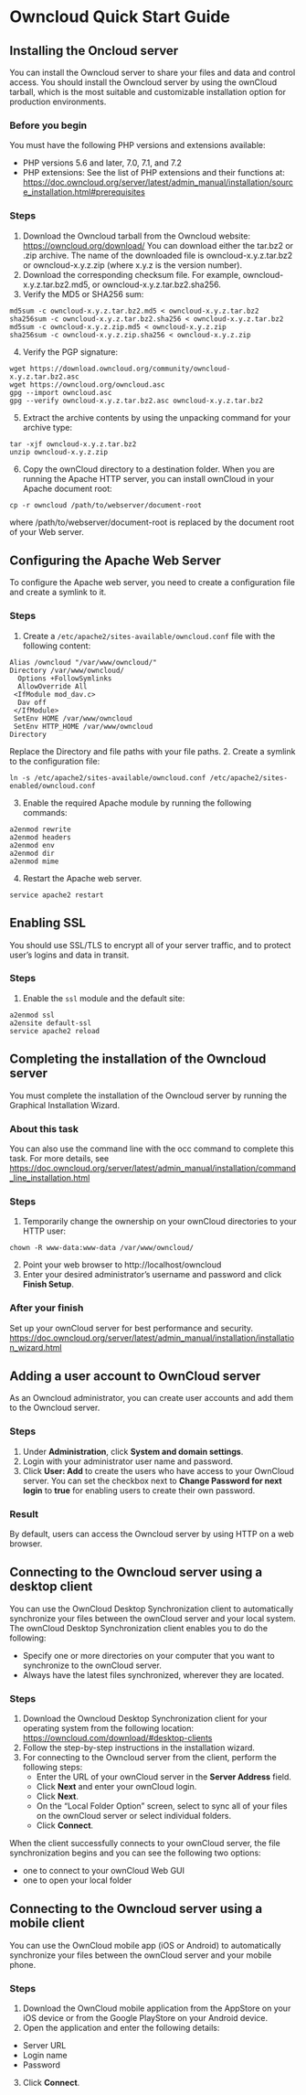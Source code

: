 # Owncloud Quick Start Guide

## Installing the Oncloud server
You can install the Owncloud server to share your files and data and control access. You should install the Owncloud server by using the ownCloud tarball, which is the most suitable and customizable installation option for production environments. 
### Before you begin
You must have the following PHP versions and extensions available: 
* PHP versions 5.6 and later, 7.0, 7.1, and 7.2
* PHP extensions: See the list of PHP extensions and their functions at: 
https://doc.owncloud.org/server/latest/admin_manual/installation/source_installation.html#prerequisites
### Steps
1.	Download the Owncloud tarball from the Owncloud website:
https://owncloud.org/download/
You can download either the tar.bz2 or .zip archive. 
The name of the downloaded file is owncloud-x.y.z.tar.bz2 or owncloud-x.y.z.zip (where x.y.z is the version number).
2.	Download the corresponding checksum file.
For example, owncloud-x.y.z.tar.bz2.md5, or owncloud-x.y.z.tar.bz2.sha256.
3.	Verify the MD5 or SHA256 sum:
```
md5sum -c owncloud-x.y.z.tar.bz2.md5 < owncloud-x.y.z.tar.bz2
sha256sum -c owncloud-x.y.z.tar.bz2.sha256 < owncloud-x.y.z.tar.bz2
md5sum -c owncloud-x.y.z.zip.md5 < owncloud-x.y.z.zip
sha256sum -c owncloud-x.y.z.zip.sha256 < owncloud-x.y.z.zip
```
4.	Verify the PGP signature:
```
wget https://download.owncloud.org/community/owncloud-x.y.z.tar.bz2.asc
wget https://owncloud.org/owncloud.asc
gpg --import owncloud.asc
gpg --verify owncloud-x.y.z.tar.bz2.asc owncloud-x.y.z.tar.bz2
```
5.	Extract the archive contents by using the unpacking command for your archive type:
```
tar -xjf owncloud-x.y.z.tar.bz2
unzip owncloud-x.y.z.zip
```
6.	Copy the ownCloud directory to a destination folder. 
When you are running the Apache HTTP server, you can install ownCloud in your Apache document root:
```
cp -r owncloud /path/to/webserver/document-root
```
where /path/to/webserver/document-root is replaced by the document root of your Web server.

## Configuring the Apache Web Server
To configure the Apache web server, you need to create a configuration file and create a symlink to it.

### Steps
1. Create a `/etc/apache2/sites-available/owncloud.conf` file with the following content:
```
Alias /owncloud "/var/www/owncloud/"
Directory /var/www/owncloud/
  Options +FollowSymlinks
  AllowOverride All
 <IfModule mod_dav.c>
  Dav off
 </IfModule>
 SetEnv HOME /var/www/owncloud
 SetEnv HTTP_HOME /var/www/owncloud
Directory
```
Replace the Directory and file paths with your file paths.
2. Create a symlink to the configuration file:
```
ln -s /etc/apache2/sites-available/owncloud.conf /etc/apache2/sites-enabled/owncloud.conf
```
3. Enable the required Apache module by running the following commands:
```
a2enmod rewrite
a2enmod headers
a2enmod env
a2enmod dir
a2enmod mime
```
4. Restart the Apache web server.
```
service apache2 restart
```

## Enabling SSL
You should use SSL/TLS to encrypt all of your server traffic, and to protect user’s logins and data in transit.
### Steps
1. Enable the `ssl` module and the default site:
```
a2enmod ssl
a2ensite default-ssl
service apache2 reload
```

## Completing the installation of the Owncloud server
You must complete the installation of the Owncloud server by running the Graphical Installation Wizard.
### About this task
You can also use the command line with the occ command to complete this task.
For more details, see https://doc.owncloud.org/server/latest/admin_manual/installation/command_line_installation.html
### Steps
1. Temporarily change the ownership on your ownCloud directories to your HTTP user:
```
chown -R www-data:www-data /var/www/owncloud/
```
2. Point your web browser to http://localhost/owncloud
3. Enter your desired administrator’s username and password and click **Finish Setup**.
### After your finish
Set up your ownCloud server for best performance and security. 
https://doc.owncloud.org/server/latest/admin_manual/installation/installation_wizard.html


## Adding a user account to OwnCloud server
As an Owncloud administrator, you can create user accounts and add them to the Owncloud server.
### Steps
1. Under **Administration**, click **System and domain settings**.  
2. Login with your administrator user name and password. 
3. Click **User: Add**  to create the users who have access to your OwnCloud server. 
You can set the checkbox next to **Change Password for next login** to **true** for enabling users to create their own password. 
### Result
By default, users can access the Owncloud server by using HTTP on a web browser. 

## Connecting to the Owncloud server using a desktop client
You can use the OwnCloud Desktop Synchronization client to automatically synchronize your files between the ownCloud server and your local system. The ownCloud Desktop Synchronization client enables you to do the following: 
- Specify one or more directories on your computer that you want to synchronize to the ownCloud server.
- Always have the latest files synchronized, wherever they are located.
### Steps
1. Download the Owncloud Desktop Synchronization client for your operating system from the following location: 
https://owncloud.com/download/#desktop-clients
2. Follow the step-by-step instructions in the installation wizard. 
3. For connecting to the Owncloud server from the client, perform the following steps:
   - Enter the URL of your ownCloud server in the **Server Address** field. 
   - Click **Next** and enter your ownCloud login.
   - Click **Next**. 
   - On the “Local Folder Option” screen, select to sync all of your files on the ownCloud server or select individual folders. 
   - Click **Connect**.
   
When the client successfully connects to your ownCloud server, the file synchronization begins and you can see the following two options:
- one to connect to your ownCloud Web GUI
- one to open your local folder

## Connecting to the Owncloud server using a mobile client
You can use the OwnCloud mobile app (iOS or Android) to automatically synchronize your files between the ownCloud server and your mobile phone. 
### Steps
1. Download the OwnCloud mobile application from the AppStore on your iOS device or from the Google PlayStore on your Android device. 
2. Open the application and enter the following details:
- Server URL
- Login name
- Password
3. Click **Connect**. 
